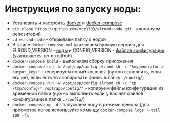 # Инструкция по запуску ноды:
 * Установить и настроить [docker](https://docs.docker.com/install/) и [docker-compose](https://docs.docker.com/compose/install/)
 * `git clone https://github.com/mrz1703/elrond-node.git` - клонируем репозиторий
 * `cd elrond-node` - открываем папку с нодой
 * В файле `docker-compose.yml` указываем нужную версию для ELROND_VERSION - [ноды](https://github.com/ElrondNetwork/elrond-go) и CONFIG_VERSION - [файлов конфигурации](https://github.com/ElrondNetwork/elrond-config) (указывается тег из github)
 * `docker-compose build` - выполняем сборку приложения
 * `docker-compose run -w /opt/app/config elrond sh -c "keygenerator > output_keys"` - генерируем новый кошелек (нужно выполнить, если его нет, если есть то скопировать файлы в папку `./config/`)
 * `docker-compose run -w /opt/app/config elrond sh -c "cp /tmp/config/* /opt/app/config/"` - копируем файлы конфигурации из временной папки (нужно выполнить если у вас нет файлов конфигурации в папке `./config/`)
 * `docker-compose up -d` - запускаем ноду в режиме демона (для просмотра логов используйте команду `docker-compose logs --tail 100 -f`).